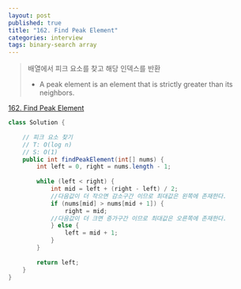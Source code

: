 ```yaml
---
layout: post
published: true
title: "162. Find Peak Element"
categories: interview
tags: binary-search array
---
```


> 배열에서 피크 요소를 찾고 해당 인덱스를 반환  
> - A peak element is an element that is strictly greater than its neighbors.

[162. Find Peak Element](https://leetcode.com/problems/find-peak-element/)

```java
class Solution {
    
    // 피크 요소 찾기
    // T: O(log n)
    // S: O(1)
    public int findPeakElement(int[] nums) {
        int left = 0, right = nums.length - 1;
        
        while (left < right) {
            int mid = left + (right - left) / 2;
            //다음값이 더 작으면 감소구간 이므로 최대값은 왼쪽에 존재한다.
            if (nums[mid] > nums[mid + 1]) {
                right = mid;
            //다음값이 더 크면 증가구간 이므로 최대값은 오른쪽에 존재한다.
            } else {
                left = mid + 1;
            }
        }
        
        return left;
    }
}
```